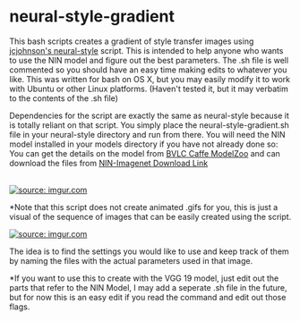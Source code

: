 # neural-style-gradient

This bash scripts creates a gradient of style transfer images using [jcjohnson's neural-style](https://github.com/jcjohnson/neural-style) script. This is intended to help anyone who wants to use the NIN model and figure out the best parameters. The .sh file is well commented so you should have an easy time making edits to whatever you like. This was written for bash on OS X, but you may easily modify it to work with Ubuntu or other Linux platforms. (Haven't tested it, but it may verbatim to the contents of the .sh file)

Dependencies for the script are exactly the same as neural-style because it is totally reliant on that script. You simply place the neural-style-gradient.sh file in your neural-style directory and run from there. You will need the NIN model installed in your models directory if you have not already done so: You can get the details on the model from [BVLC Caffe ModelZoo](https://github.com/BVLC/caffe/wiki/Model-Zoo) and can download the files from [NIN-Imagenet Download Link](https://drive.google.com/folderview?id=0B0IedYUunOQINEFtUi1QNWVhVVU&usp=drive_web)



<br>
<a href="http://imgur.com/vFiTXEn"><img src="http://i.imgur.com/vFiTXEn.gif" title="source: imgur.com" /></a>

*Note that this script does not create animated .gifs for you, this is just a visual of the sequence of images that can be easily created using the script.

<a href="http://imgur.com/M4uMqfO"><img src="http://i.imgur.com/M4uMqfO.png" title="source: imgur.com" /></a>

The idea is to find the settings you would like to use and keep track of them by naming the files with the actual parameters used in that image.

*If you want to use this to create with the VGG 19 model, just edit out the parts that refer to the NIN Model, I may add a seperate .sh file in the future, but for now this is an easy edit if you read the command and edit out those flags.

